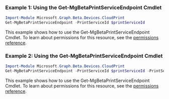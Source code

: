 ### Example 1: Using the Get-MgBetaPrintServiceEndpoint Cmdlet
```powershell
Import-Module Microsoft.Graph.Beta.Devices.CloudPrint
Get-MgBetaPrintServiceEndpoint -PrintServiceId $printServiceId
```
This example shows how to use the Get-MgBetaPrintServiceEndpoint Cmdlet.
To learn about permissions for this resource, see the [permissions reference](/graph/permissions-reference).
### Example 2: Using the Get-MgBetaPrintServiceEndpoint Cmdlet
```powershell
Import-Module Microsoft.Graph.Beta.Devices.CloudPrint
Get-MgBetaPrintServiceEndpoint -PrintServiceId $printServiceId -PrintServiceEndpointId $printServiceEndpointId
```
This example shows how to use the Get-MgBetaPrintServiceEndpoint Cmdlet.
To learn about permissions for this resource, see the [permissions reference](/graph/permissions-reference).
